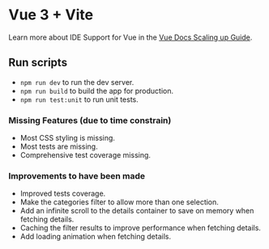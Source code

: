 # Vue 3 + Vite
Learn more about IDE Support for Vue in the [Vue Docs Scaling up Guide](https://vuejs.org/guide/scaling-up/tooling.html#ide-support).

## Run scripts
- `npm run dev` to run the dev server.
- `npm run build` to build the app for production.
- `npm run test:unit` to run unit tests.

### Missing Features (due to time constrain)
- Most CSS styling is missing.
- Most tests are missing.
- Comprehensive test coverage missing.

### Improvements to have been made
- Improved tests coverage.
- Make the categories filter to allow more than one selection.
- Add an infinite scroll to the details container to save on memory when fetching details.
- Caching the filter results to improve performance when fetching details.
- Add loading animation when fetching details.
